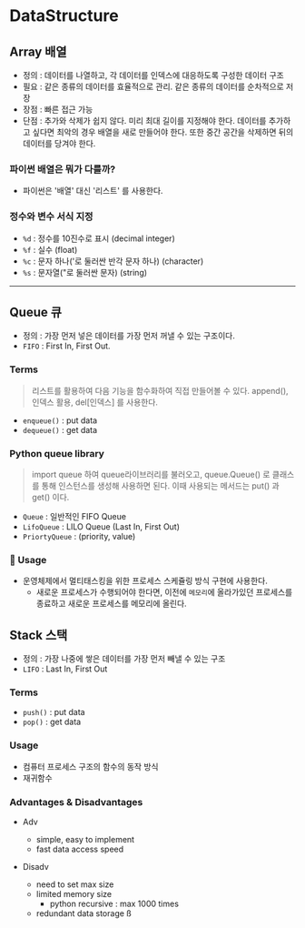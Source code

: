 # DataStructure



## Array 배열

- 정의 : 데이터를 나열하고, 각 데이터를 인덱스에 대응하도록 구성한 데이터 구조
- 필요 : 같은 종류의 데이터를 효율적으로 관리. 같은 종류의 데이터를 순차적으로 저장
- 장점 : 빠른 접근 가능
- 단점 : 추가와 삭제가 쉽지 않다. 미리 최대 길이를 지정해야 한다. 데이터를 추가하고 싶다면 최악의 경우 배열을 새로 만들어야 한다. 또한 중간 공간을 삭제하면 뒤의 데이터를 당겨야 한다.

### 파이썬 배열은 뭐가 다를까?

- 파이썬은 '배열' 대신 '리스트' 를 사용한다.

### 정수와 변수 서식 지정

- `%d` : 정수를 10진수로 표시 (decimal integer)
- `%f` : 실수 (float)
- `%c` : 문자 하나('로 둘러싼 반각 문자 하나) (character)
- `%s` : 문자열("로 둘러싼 문자) (string)

---



## Queue 큐

- 정의 : 가장 먼저 넣은 데이터를 가장 먼저 꺼낼 수 있는 구조이다. 
- `FIFO` : First In, First Out.



### Terms

> 리스트를 활용하여 다음 기능을 함수화하여 직접 만들어볼 수 있다. append(), 인덱스 활용, del[인덱스] 를 사용한다.

- `enqueue()` : put data
- `dequeue()` : get data



### Python queue library

> import queue 하여 queue라이브러리를 불러오고, queue.Queue() 로 클래스를 통해 인스턴스를 생성해 사용하면 된다. 이때 사용되는 메서드는 put() 과 get() 이다.

- `Queue` : 일반적인 FIFO Queue
- `LifoQueue` : LILO Queue (Last In, First Out)
- `PriortyQueue` : (priority, value)



### 🦊 Usage

- 운영체제에서 멀티태스킹을 위한 프로세스 스케쥴링 방식 구현에 사용한다.
  - 새로운 프로세스가 수행되어야 한다면, 이전에 `메모리`에 올라가있던 프로세스를 종료하고 새로운 프로세스를 메모리에 올린다.




## Stack 스택 

- 정의 : 가장 나중에 쌓은 데이터를 가장 먼저 빼낼 수 있는 구조
- `LIFO` : Last In, First Out

### Terms

- `push()` : put data
- `pop()` : get data

### Usage

- 컴퓨터 프로세스 구조의 함수의 동작 방식
- 재귀함수

### Advantages & Disadvantages

- Adv
  - simple, easy to implement
  - fast data access speed
  
- Disadv
  - need to set max size
  - limited memory size
    - python recursive : max 1000 times
  - redundant data storage
  ß
